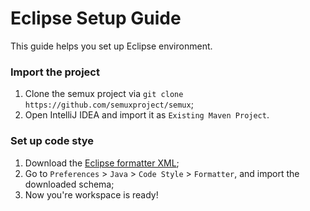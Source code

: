# Eclipse Setup Guide

This guide helps you set up Eclipse environment.

### Import the project

1. Clone the semux project via `git clone https://github.com/semuxproject/semux`;
2. Open IntelliJ IDEA and import it as `Existing Maven Project`.

### Set up code stye

1. Download the [Eclipse formatter XML](https://raw.githubusercontent.com/semuxproject/semux/master/misc/eclipse/formatter.xml);
2. Go to `Preferences` > `Java` > `Code Style` > `Formatter`, and import the downloaded schema;
3. Now you're workspace is ready!
